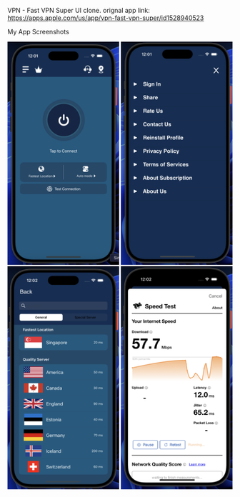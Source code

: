 VPN - Fast VPN Super UI clone. 
orignal app link: https://apps.apple.com/us/app/vpn-fast-vpn-super/id1528940523

My App Screenshots

<img src="https://github.com/zeeshan2k2/VPN-Clone/blob/main/Screeenshots/main.png" width="250" height="500"> 
<img src="https://github.com/zeeshan2k2/VPN-Clone/blob/main/Screeenshots/Menu-screen.png" width="250" height="500">
<img src="https://github.com/zeeshan2k2/VPN-Clone/blob/main/Screeenshots/Server%20screen.png" width="250" height="500">
<img src="https://github.com/zeeshan2k2/VPN-Clone/blob/main/Screeenshots/Test%20connection.png" width="250" height="500">
